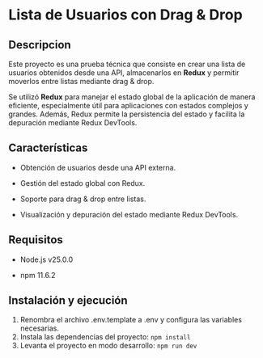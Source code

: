 # Lista de Usuarios con Drag & Drop

## Descripcion
Este proyecto es una prueba técnica que consiste en crear una lista de usuarios obtenidos desde una API, almacenarlos en **Redux** y permitir moverlos entre listas mediante drag & drop.

Se utilizó **Redux** para manejar el estado global de la aplicación de manera eficiente, especialmente útil para aplicaciones con estados complejos y grandes. Además, Redux permite la persistencia del estado y facilita la depuración mediante Redux DevTools.

## Características

- Obtención de usuarios desde una API externa.

- Gestión del estado global con Redux.

- Soporte para drag & drop entre listas.

- Visualización y depuración del estado mediante Redux DevTools.

## Requisitos

- Node.js v25.0.0

- npm 11.6.2

## Instalación y ejecución
1. Renombra el archivo .env.template a .env y configura las variables necesarias.
2. Instala las dependencias del proyecto:
`npm install`
3. Levanta el proyecto en modo desarrollo:
`npm run dev`

